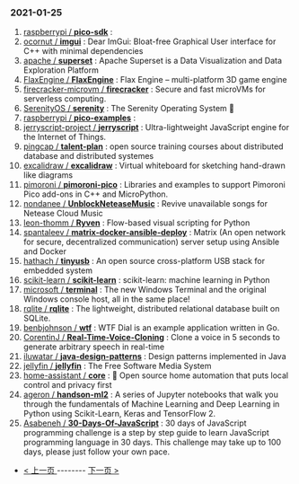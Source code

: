 ### 2021-01-25 
1. [
        raspberrypi /
**pico-sdk**](https://github.com/raspberrypi/pico-sdk) : 
1. [
        ocornut /
**imgui**](https://github.com/ocornut/imgui) : Dear ImGui: Bloat-free Graphical User interface for C++ with minimal dependencies
1. [
        apache /
**superset**](https://github.com/apache/superset) : Apache Superset is a Data Visualization and Data Exploration Platform
1. [
        FlaxEngine /
**FlaxEngine**](https://github.com/FlaxEngine/FlaxEngine) : Flax Engine – multi-platform 3D game engine
1. [
        firecracker-microvm /
**firecracker**](https://github.com/firecracker-microvm/firecracker) : Secure and fast microVMs for serverless computing.
1. [
        SerenityOS /
**serenity**](https://github.com/SerenityOS/serenity) : The Serenity Operating System 🐞
1. [
        raspberrypi /
**pico-examples**](https://github.com/raspberrypi/pico-examples) : 
1. [
        jerryscript-project /
**jerryscript**](https://github.com/jerryscript-project/jerryscript) : Ultra-lightweight JavaScript engine for the Internet of Things.
1. [
        pingcap /
**talent-plan**](https://github.com/pingcap/talent-plan) : open source training courses about distributed database and distributed systemes
1. [
        excalidraw /
**excalidraw**](https://github.com/excalidraw/excalidraw) : Virtual whiteboard for sketching hand-drawn like diagrams
1. [
        pimoroni /
**pimoroni-pico**](https://github.com/pimoroni/pimoroni-pico) : Libraries and examples to support Pimoroni Pico add-ons in C++ and MicroPython.
1. [
        nondanee /
**UnblockNeteaseMusic**](https://github.com/nondanee/UnblockNeteaseMusic) : Revive unavailable songs for Netease Cloud Music
1. [
        leon-thomm /
**Ryven**](https://github.com/leon-thomm/Ryven) : Flow-based visual scripting for Python
1. [
        spantaleev /
**matrix-docker-ansible-deploy**](https://github.com/spantaleev/matrix-docker-ansible-deploy) : Matrix (An open network for secure, decentralized communication) server setup using Ansible and Docker
1. [
        hathach /
**tinyusb**](https://github.com/hathach/tinyusb) : An open source cross-platform USB stack for embedded system
1. [
        scikit-learn /
**scikit-learn**](https://github.com/scikit-learn/scikit-learn) : scikit-learn: machine learning in Python
1. [
        microsoft /
**terminal**](https://github.com/microsoft/terminal) : The new Windows Terminal and the original Windows console host, all in the same place!
1. [
        rqlite /
**rqlite**](https://github.com/rqlite/rqlite) : The lightweight, distributed relational database built on SQLite.
1. [
        benbjohnson /
**wtf**](https://github.com/benbjohnson/wtf) : WTF Dial is an example application written in Go.
1. [
        CorentinJ /
**Real-Time-Voice-Cloning**](https://github.com/CorentinJ/Real-Time-Voice-Cloning) : Clone a voice in 5 seconds to generate arbitrary speech in real-time
1. [
        iluwatar /
**java-design-patterns**](https://github.com/iluwatar/java-design-patterns) : Design patterns implemented in Java
1. [
        jellyfin /
**jellyfin**](https://github.com/jellyfin/jellyfin) : The Free Software Media System
1. [
        home-assistant /
**core**](https://github.com/home-assistant/core) : 🏡 Open source home automation that puts local control and privacy first
1. [
        ageron /
**handson-ml2**](https://github.com/ageron/handson-ml2) : A series of Jupyter notebooks that walk you through the fundamentals of Machine Learning and Deep Learning in Python using Scikit-Learn, Keras and TensorFlow 2.
1. [
        Asabeneh /
**30-Days-Of-JavaScript**](https://github.com/Asabeneh/30-Days-Of-JavaScript) : 30 days of JavaScript programming challenge is a step by step guide to learn JavaScript programming language in 30 days. This challenge may take up to 100 days, please just follow your own pace. 

- [ < 上一页 ](https://github.com/able8/github-trending-daily-record/blob/master/2021-01-24.md) -------- [ 下一页 > ](https://github.com/able8/github-trending-daily-record/blob/master/2021-01-26.md)